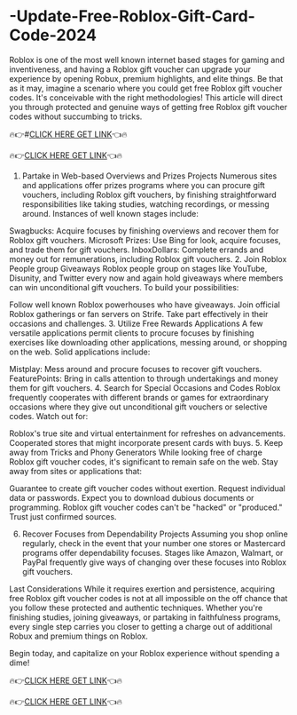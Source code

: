 # -Update-Free-Roblox-Gift-Card-Code-2024
Roblox is one of the most well known internet based stages for gaming and inventiveness, and having a Roblox gift voucher can upgrade your experience by opening Robux, premium highlights, and elite things. Be that as it may, imagine a scenario where you could get free Roblox gift voucher codes. It's conceivable with the right methodologies! This article will direct you through protected and genuine ways of getting free Roblox gift voucher codes without succumbing to tricks.

🔥👉#[CLICK HERE GET LINK](https://tinyurl.com/Robloxs-Gift-Card-Code)👈🔥

🔥👉[CLICK HERE GET LINK](https://tinyurl.com/Robloxs-Gift-Card-Code)👈🔥

1. Partake in Web-based Overviews and Prizes Projects
Numerous sites and applications offer prizes programs where you can procure gift vouchers, including Roblox gift vouchers, by finishing straightforward responsibilities like taking studies, watching recordings, or messing around. Instances of well known stages include:

Swagbucks: Acquire focuses by finishing overviews and recover them for Roblox gift vouchers.
Microsoft Prizes: Use Bing for look, acquire focuses, and trade them for gift vouchers.
InboxDollars: Complete errands and money out for remunerations, including Roblox gift vouchers.
2. Join Roblox People group Giveaways
Roblox people group on stages like YouTube, Disunity, and Twitter every now and again hold giveaways where members can win unconditional gift vouchers. To build your possibilities:

Follow well known Roblox powerhouses who have giveaways.
Join official Roblox gatherings or fan servers on Strife.
Take part effectively in their occasions and challenges.
3. Utilize Free Rewards Applications
A few versatile applications permit clients to procure focuses by finishing exercises like downloading other applications, messing around, or shopping on the web. Solid applications include:

Mistplay: Mess around and procure focuses to recover gift vouchers.
FeaturePoints: Bring in calls attention to through undertakings and money them for gift vouchers.
4. Search for Special Occasions and Codes
Roblox frequently cooperates with different brands or games for extraordinary occasions where they give out unconditional gift vouchers or selective codes. Watch out for:

Roblox's true site and virtual entertainment for refreshes on advancements.
Cooperated stores that might incorporate present cards with buys.
5. Keep away from Tricks and Phony Generators
While looking free of charge Roblox gift voucher codes, it's significant to remain safe on the web. Stay away from sites or applications that:

Guarantee to create gift voucher codes without exertion.
Request individual data or passwords.
Expect you to download dubious documents or programming.
Roblox gift voucher codes can't be "hacked" or "produced." Trust just confirmed sources.

6. Recover Focuses from Dependability Projects
Assuming you shop online regularly, check in the event that your number one stores or Mastercard programs offer dependability focuses. Stages like Amazon, Walmart, or PayPal frequently give ways of changing over these focuses into Roblox gift vouchers.

Last Considerations
While it requires exertion and persistence, acquiring free Roblox gift voucher codes is not at all impossible on the off chance that you follow these protected and authentic techniques. Whether you're finishing studies, joining giveaways, or partaking in faithfulness programs, every single step carries you closer to getting a charge out of additional Robux and premium things on Roblox.

Begin today, and capitalize on your Roblox experience without spending a dime!

🔥👉[CLICK HERE GET LINK](https://tinyurl.com/Robloxs-Gift-Card-Code)👈🔥

🔥👉[CLICK HERE GET LINK](https://tinyurl.com/Robloxs-Gift-Card-Code)👈🔥
